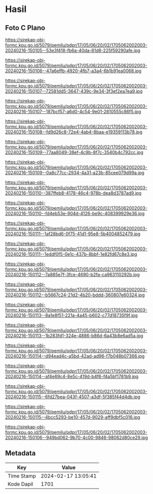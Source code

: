 # Hasil

## Foto C Plano

https://sirekap-obj-formc.kpu.go.id/5079/pemilu/pdpr/17/05/06/20/02/1705062002003-20240216-150105--53e3f418-fb6a-40da-81d8-225f59290afe.jpg

https://sirekap-obj-formc.kpu.go.id/5079/pemilu/pdpr/17/05/06/20/02/1705062002003-20240216-150106--47a6effb-4920-4fb7-a3a4-6b1b91ea0068.jpg

https://sirekap-obj-formc.kpu.go.id/5079/pemilu/pdpr/17/05/06/20/02/1705062002003-20240216-150107--72581dd5-3647-439c-9e34-3f3ef2ea7ea9.jpg

https://sirekap-obj-formc.kpu.go.id/5079/pemilu/pdpr/17/05/06/20/02/1705062002003-20240216-150107--187bcf57-a6d0-4c54-9e01-2810555c86f5.jpg

https://sirekap-obj-formc.kpu.go.id/5079/pemilu/pdpr/17/05/06/20/02/1705062002003-20240216-150108--fd9d26c8-72e4-4ab4-8baa-e19359113b78.jpg

https://sirekap-obj-formc.kpu.go.id/5079/pemilu/pdpr/17/05/06/20/02/1705062002003-20240216-150109--77aa8049-38ef-4c9b-8f7c-3540b4c792cc.jpg

https://sirekap-obj-formc.kpu.go.id/5079/pemilu/pdpr/17/05/06/20/02/1705062002003-20240216-150109--0a8c77cc-2934-4a31-a23b-85cee079d99a.jpg

https://sirekap-obj-formc.kpu.go.id/5079/pemilu/pdpr/17/05/06/20/02/1705062002003-20240216-150110--387ffeb8-4178-46c4-978b-dea8d3787ad9.jpg

https://sirekap-obj-formc.kpu.go.id/5079/pemilu/pdpr/17/05/06/20/02/1705062002003-20240216-150110--fd4eb53e-904d-4126-be9c-408399929e36.jpg

https://sirekap-obj-formc.kpu.go.id/5079/pemilu/pdpr/17/05/06/20/02/1705062002003-20240216-150111--1af28bd6-0f75-41d1-95e8-5b4004852479.jpg

https://sirekap-obj-formc.kpu.go.id/5079/pemilu/pdpr/17/05/06/20/02/1705062002003-20240216-150111--1eddf0f5-0e1c-437b-8bbf-1e82fd67c8e3.jpg

https://sirekap-obj-formc.kpu.go.id/5079/pemilu/pdpr/17/05/06/20/02/1705062002003-20240216-150112--7a885e7f-3fce-4690-b2fa-ca963110292b.jpg

https://sirekap-obj-formc.kpu.go.id/5079/pemilu/pdpr/17/05/06/20/02/1705062002003-20240216-150112--b5667c24-21d2-4b20-bddd-360807e60324.jpg

https://sirekap-obj-formc.kpu.go.id/5079/pemilu/pdpr/17/05/06/20/02/1705062002003-20240216-150113--8a1e8f51-221a-4a45-b602-c77d18735f9f.jpg

https://sirekap-obj-formc.kpu.go.id/5079/pemilu/pdpr/17/05/06/20/02/1705062002003-20240216-150113--1b283fd1-324e-4886-b86d-6a43b8e6ad5a.jpg

https://sirekap-obj-formc.kpu.go.id/5079/pemilu/pdpr/17/05/06/20/02/1705062002003-20240216-150114--d94ead4c-a5bd-42ad-ad96-f7b048b07366.jpg

https://sirekap-obj-formc.kpu.go.id/5079/pemilu/pdpr/17/05/06/20/02/1705062002003-20240216-150114--af4e69c4-8e5c-419d-b4f6-f4a5bf1781b9.jpg

https://sirekap-obj-formc.kpu.go.id/5079/pemilu/pdpr/17/05/06/20/02/1705062002003-20240216-150115--6fd27bea-043f-4507-a3df-5f385f44d4db.jpg

https://sirekap-obj-formc.kpu.go.id/5079/pemilu/pdpr/17/05/06/20/02/1705062002003-20240216-150115--4bcc5293-be10-457d-9029-aff9dbf5c016.jpg

https://sirekap-obj-formc.kpu.go.id/5079/pemilu/pdpr/17/05/06/20/02/1705062002003-20240216-150106--949bd062-9b70-4c00-9846-98062d80ce29.jpg


## Metadata

| Key        | Value               |
| ---------- | ------------------- |
| Time Stamp | 2024-02-17 13:05:41 |
| Kode Dapil | 1701                |




